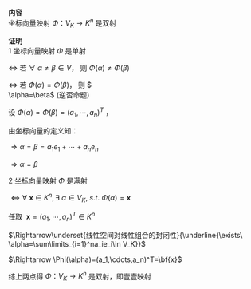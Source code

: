 **内容**  
坐标向量映射 $\Phi：V_K\longrightarrow K^n$ 是双射  
  
**证明**  
1 坐标向量映射 $\Phi$ 是单射  
  
$\Leftrightarrow$ 若 $\forall\ \alpha\neq  
\beta\in V，$ 则 $\Phi(\alpha)\neq\Phi(\beta)$  
  
$\Leftrightarrow$ 若 $\Phi(\alpha)=\Phi(\beta)，$ 则 $  
\alpha=\beta$  (逆否命题)  
  
设 $\Phi(\alpha)=\Phi(\beta)=(a_1,\cdots,a_n)^T$ ，  
  
由坐标向量的定义知：  
  
$\Rightarrow\alpha=\beta=a_1e_1+\cdots+a_ne_n$  
  
$\Rightarrow \alpha=\beta$  
  
2 坐标向量映射 $\Phi$ 是满射  
  
$\Leftrightarrow\forall\ \mathbf{x}\in K^n,  
\exists\ \alpha\in V_K,\ s.t.\ \Phi(\alpha)  
=\mathbf{x}$  
  
任取 $\ \mathbf{x}=(a_1,\cdots,a_n)^T\in K^n$  
  
$\Rightarrow\underset{线性空间对线性组合的封闭性}{\underline{\exists\  
\alpha=\sum\limits_{i=1}^na_ie_i\in V_K}}$  
  
$\Rightarrow  
\Phi(\alpha)=(a_1,\cdots,a_n)^T=\bf{x}$  
  
综上两点得 $\Phi：V_K\longrightarrow K^n$ 是双射，即壹壹映射  
  
